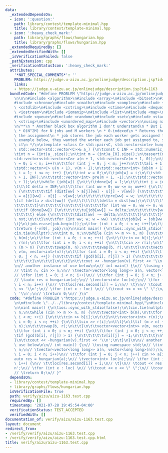 ```yaml
---
data:
  _extendedDependsOn:
  - icon: ':question:'
    path: library/contest/template-minimal.hpp
    title: library/contest/template-minimal.hpp
  - icon: ':heavy_check_mark:'
    path: library/graphs/flows/hungarian.hpp
    title: library/graphs/flows/hungarian.hpp
  _extendedRequiredBy: []
  _extendedVerifiedWith: []
  _isVerificationFailed: false
  _pathExtension: cpp
  _verificationStatusIcon: ':heavy_check_mark:'
  attributes:
    '*NOT_SPECIAL_COMMENTS*': ''
    PROBLEM: https://judge.u-aizu.ac.jp/onlinejudge/description.jsp?id=1163
    links:
    - https://judge.u-aizu.ac.jp/onlinejudge/description.jsp?id=1163
  bundledCode: "#define PROBLEM \"https://judge.u-aizu.ac.jp/onlinejudge/description.jsp?id=1163\"\
    \n\n\n#include <algorithm>\n#include <array>\n#include <bitset>\n#include <cassert>\n\
    #include <chrono>\n#include <cmath>\n#include <complex>\n#include <cstdio>\n#include\
    \ <cstdlib>\n#include <cstring>\n#include <ctime>\n#include <deque>\n#include\
    \ <iostream>\n#include <iomanip>\n#include <list>\n#include <map>\n#include <numeric>\n\
    #include <queue>\n#include <random>\n#include <set>\n#include <stack>\n#include\
    \ <string>\n#include <unordered_map>\n#include <vector>\n\nusing namespace std;\n\
    \n/**\n * Another black box algorithm I don't understand\n * But I can use \n\
    \ * O(N^2M) for N jobs and M workers \n * 0-indexed\n * Returns the cost, and\
    \ the assignment\n * job stores the job each worker gets assigned to\n * In the\
    \ example below, they wanted the worker each job got assigned to, so I inverted\
    \ it\n */\n\ntemplate <class C> std::pair<C, std::vector<int>> hungarian(const\
    \ std::vector<std::vector<C>>& a_) {\n\tconst C INF = std::numeric_limits<C>::max();\n\
    \tint n = (int)a_.size();\n\tint m = (int)a_[0].size();\n\tassert(n <= m);\n\t\
    std::vector<std::vector<C>> a(n + 1, std::vector<C>(m + 1, 0));\n\tfor (int i\
    \ = 0; i < n; i++)\n\t\tfor (int j = 0; j < m; j++)\n\t\t\ta[i + 1][j + 1] = a_[i][j];\n\
    \tstd::vector<C> u(n + 1), v(m + 1);\n\tstd::vector<int> job(m + 1);\n\tfor (int\
    \ i = 1; i <= n; i++) {\n\t\tint w = 0;\n\t\tjob[w] = i;\n\t\tstd::vector<C> dist(m\
    \ + 1, INF);\n\t\tstd::vector<int> pre(m + 1, -1);\n\t\tstd::vector<bool> done(m\
    \ + 1);\n\t\twhile (job[w]) {\n\t\t\tdone[w] = 1;\n\t\t\tint j = job[w], nxt;\n\
    \t\t\tC delta = INF;\n\t\t\tfor (int ww = 0; ww <= m; ww++) {\n\t\t\t\tif (!done[ww])\
    \ {\n\t\t\t\t\tif (dist[ww] > a[j][ww] - u[j] - v[ww]) {\n\t\t\t\t\t\tdist[ww]\
    \ = a[j][ww] - u[j] - v[ww];\n\t\t\t\t\t\tpre[ww] = w; \n\t\t\t\t\t}\n\t\t\t\t\
    \tif (delta > dist[ww]) {\n\t\t\t\t\t\tdelta = dist[ww];\n\t\t\t\t\t\tnxt = ww;\n\
    \t\t\t\t\t}\n\t\t\t\t}\n\t\t\t}\n\t\t\tfor (int ww = 0; ww <= m; ww++) {\n\t\t\
    \t\tif (done[ww]) {\n\t\t\t\t\tu[job[ww]] += delta;\n\t\t\t\t\tv[ww] -= delta;\n\
    \t\t\t\t} else {\n\t\t\t\t\tdist[ww] -= delta;\n\t\t\t\t}\n\t\t\t}\n\t\t\tw =\
    \ nxt;\n\t\t}\n\t\tfor (int ww; w; w = ww) \n\t\t\tjob[w] = job[ww = pre[w]];\n\
    \t}\n\tjob.erase(job.begin());\n\tfor (int i = 0; i < m; i++)\n\t\tjob[i]--;\n\
    \treturn {-v[0], job};\n}\n\nint main() {\n\tios::sync_with_stdio(false);\n\t\
    cin.tie(nullptr);\n\tint m, n;\n\twhile (cin >> m >> n, m) {\n\t\tvector<int>\
    \ b(m);\n\t\tfor (int i = 0; i < m; ++i) {\n\t\t\tcin >> b[i];\n\t\t}\n\t\tvector<int>\
    \ r(n);\n\t\tfor (int i = 0; i < n; ++i) {\n\t\t\tcin >> r[i];\n\t\t}\n\t\tif\
    \ (m > n) {\n\t\t\tswap(m, n);\n\t\t\tswap(b, r);\n\t\t}\n\t\tvector<vector<int>>\
    \ v(m, vector<int>(n));\n\t\tfor (int i = 0; i < m; ++i) {\n\t\t\tfor (int j =\
    \ 0; j < n; ++j) {\n\t\t\t\tif (gcd(b[i], r[j]) > 1) {\n\t\t\t\t\tv[i][j] = -1;\n\
    \t\t\t\t}\n\t\t\t}\n\t\t}\n\t\tcout << -hungarian(v).first << '\\n';\n\t}\n}\n\
    \n// another instance of use below\n\n// int main() {\n// \tusing namespace std;\n\
    // \tint n; cin >> n;\n// \tvector<vector<long long>> a(n, vector<long long>(n));\n\
    // \tfor (int i = 0; i < n; i++)\n// \t\tfor (int j = 0; j < n; j++) cin >> a[i][j];\n\
    // \tauto res = hungarian(a);\n// \tvector<int> loc(n);\n// \tfor (int i = 0;\
    \ i < n; i++) {\n// \t\tloc[res.second[i]] = i;\n// \t}\n// \tcout << res.first\
    \ << '\\n';\n// \tfor (int x : loc) \n// \t\tcout << x << \" \";\n// \tcout <<\
    \ '\\n';\n// \treturn 0;\n// }\n"
  code: "#define PROBLEM \"https://judge.u-aizu.ac.jp/onlinejudge/description.jsp?id=1163\"\
    \n\n#include \"../../library/contest/template-minimal.hpp\"\n#include \"../../library/graphs/flows/hungarian.hpp\"\
    \n\nint main() {\n\tios::sync_with_stdio(false);\n\tcin.tie(nullptr);\n\tint m,\
    \ n;\n\twhile (cin >> m >> n, m) {\n\t\tvector<int> b(m);\n\t\tfor (int i = 0;\
    \ i < m; ++i) {\n\t\t\tcin >> b[i];\n\t\t}\n\t\tvector<int> r(n);\n\t\tfor (int\
    \ i = 0; i < n; ++i) {\n\t\t\tcin >> r[i];\n\t\t}\n\t\tif (m > n) {\n\t\t\tswap(m,\
    \ n);\n\t\t\tswap(b, r);\n\t\t}\n\t\tvector<vector<int>> v(m, vector<int>(n));\n\
    \t\tfor (int i = 0; i < m; ++i) {\n\t\t\tfor (int j = 0; j < n; ++j) {\n\t\t\t\
    \tif (gcd(b[i], r[j]) > 1) {\n\t\t\t\t\tv[i][j] = -1;\n\t\t\t\t}\n\t\t\t}\n\t\t\
    }\n\t\tcout << -hungarian(v).first << '\\n';\n\t}\n}\n\n// another instance of\
    \ use below\n\n// int main() {\n// \tusing namespace std;\n// \tint n; cin >>\
    \ n;\n// \tvector<vector<long long>> a(n, vector<long long>(n));\n// \tfor (int\
    \ i = 0; i < n; i++)\n// \t\tfor (int j = 0; j < n; j++) cin >> a[i][j];\n// \t\
    auto res = hungarian(a);\n// \tvector<int> loc(n);\n// \tfor (int i = 0; i < n;\
    \ i++) {\n// \t\tloc[res.second[i]] = i;\n// \t}\n// \tcout << res.first << '\\\
    n';\n// \tfor (int x : loc) \n// \t\tcout << x << \" \";\n// \tcout << '\\n';\n\
    // \treturn 0;\n// }"
  dependsOn:
  - library/contest/template-minimal.hpp
  - library/graphs/flows/hungarian.hpp
  isVerificationFile: true
  path: verify/aizu/aizu-1163.test.cpp
  requiredBy: []
  timestamp: '2021-07-28 19:45:54-04:00'
  verificationStatus: TEST_ACCEPTED
  verifiedWith: []
documentation_of: verify/aizu/aizu-1163.test.cpp
layout: document
redirect_from:
- /verify/verify/aizu/aizu-1163.test.cpp
- /verify/verify/aizu/aizu-1163.test.cpp.html
title: verify/aizu/aizu-1163.test.cpp
---
```


